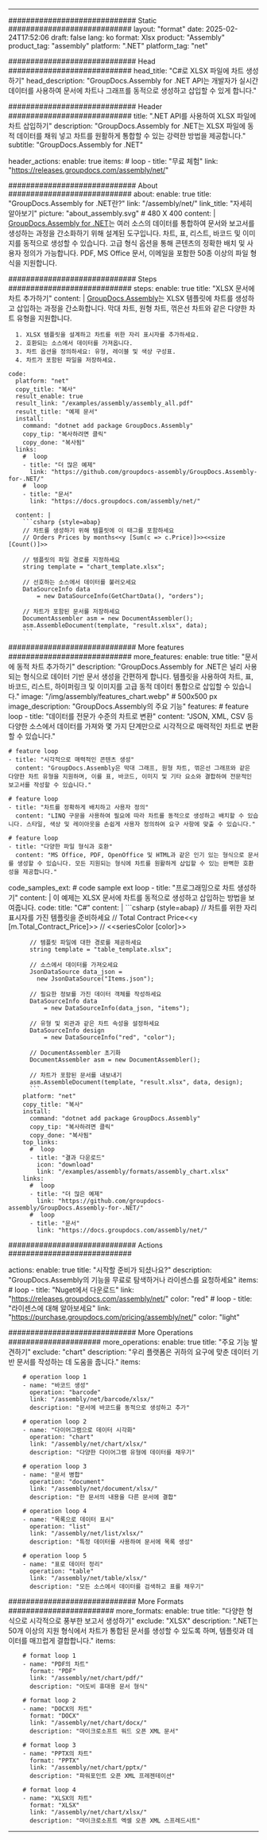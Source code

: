 



---
############################# Static ############################
layout: "format"
date:  2025-02-24T17:52:06
draft: false
lang: ko
format: Xlsx
product: "Assembly"
product_tag: "assembly"
platform: ".NET"
platform_tag: "net"

############################# Head ############################
head_title: "C#로 XLSX 파일에 차트 생성하기"
head_description: "GroupDocs.Assembly for .NET API는 개발자가 실시간 데이터를 사용하여 문서에 차트나 그래프를 동적으로 생성하고 삽입할 수 있게 합니다."

############################# Header ############################
title: ".NET API를 사용하여 XLSX 파일에 차트 삽입하기" 
description: "GroupDocs.Assembly for .NET는 XLSX 파일에 동적 데이터를 채워 넣고 차트를 원활하게 통합할 수 있는 강력한 방법을 제공합니다."
subtitle: "GroupDocs.Assembly for .NET" 

header_actions:
  enable: true
  items:
    #  loop
    - title: "무료 체험"
      link: "https://releases.groupdocs.com/assembly/net/"
      
############################# About ############################
about:
    enable: true
    title: "GroupDocs.Assembly for .NET란?"
    link: "/assembly/net/"
    link_title: "자세히 알아보기"
    picture: "about_assembly.svg" # 480 X 400
    content: |
       [GroupDocs.Assembly for .NET](/assembly/net/)는 여러 소스의 데이터를 통합하여 문서와 보고서를 생성하는 과정을 간소화하기 위해 설계된 도구입니다. 차트, 표, 리스트, 바코드 및 이미지를 동적으로 생성할 수 있습니다. 고급 형식 옵션을 통해 콘텐츠의 정확한 배치 및 사용자 정의가 가능합니다. PDF, MS Office 문서, 이메일을 포함한 50종 이상의 파일 형식을 지원합니다.

############################# Steps ############################
steps:
    enable: true
    title: "XLSX 문서에 차트 추가하기"
    content: |
      [GroupDocs.Assembly](/assembly/net/)는 XLSX 템플릿에 차트를 생성하고 삽입하는 과정을 간소화합니다. 막대 차트, 원형 차트, 꺾은선 차트와 같은 다양한 차트 유형을 지원합니다.
      
      1. XLSX 템플릿을 설계하고 차트를 위한 자리 표시자를 추가하세요.
      2. 호환되는 소스에서 데이터를 가져옵니다.
      3. 차트 옵션을 정의하세요: 유형, 레이블 및 색상 구성표.
      4. 차트가 포함된 파일을 저장하세요.
   
    code:
      platform: "net"
      copy_title: "복사"
      result_enable: true
      result_link: "/examples/assembly/assembly_all.pdf"
      result_title: "예제 문서"
      install:
        command: "dotnet add package GroupDocs.Assembly"
        copy_tip: "복사하려면 클릭"
        copy_done: "복사됨"
      links:
        #  loop
        - title: "더 많은 예제"
          link: "https://github.com/groupdocs-assembly/GroupDocs.Assembly-for-.NET/"
        #  loop
        - title: "문서"
          link: "https://docs.groupdocs.com/assembly/net/"
          
      content: |
        ```csharp {style=abap}
        // 차트를 생성하기 위해 템플릿에 이 태그를 포함하세요
        // Orders Prices by months<<y [Sum(c => c.Price)]>><<size [Count()]>>

        // 템플릿의 파일 경로를 지정하세요
        string template = "chart_template.xlsx";

        // 선호하는 소스에서 데이터를 불러오세요
        DataSourceInfo data 
            = new DataSourceInfo(GetChartData(), "orders");

        // 차트가 포함된 문서를 저장하세요
        DocumentAssembler asm = new DocumentAssembler();
        asm.AssembleDocument(template, "result.xlsx", data);
        ```            

############################# More features ############################
more_features:
  enable: true
  title: "문서에 동적 차트 추가하기"
  description: "GroupDocs.Assembly for .NET은 널리 사용되는 형식으로 데이터 기반 문서 생성을 간편하게 합니다. 템플릿을 사용하여 차트, 표, 바코드, 리스트, 하이퍼링크 및 이미지를 고급 동적 데이터 통합으로 삽입할 수 있습니다."
  image: "/img/assembly/features_chart.webp" # 500x500 px
  image_description: "GroupDocs.Assembly의 주요 기능"
  features:
    # feature loop
    - title: "데이터를 전문가 수준의 차트로 변환"
      content: "JSON, XML, CSV 등 다양한 소스에서 데이터를 가져와 몇 가지 단계만으로 시각적으로 매력적인 차트로 변환할 수 있습니다."

    # feature loop
    - title: "시각적으로 매력적인 콘텐츠 생성"
      content: "GroupDocs.Assembly은 막대 그래프, 원형 차트, 꺾은선 그래프와 같은 다양한 차트 유형을 지원하며, 이를 표, 바코드, 이미지 및 기타 요소와 결합하여 전문적인 보고서를 작성할 수 있습니다."

    # feature loop
    - title: "차트를 정확하게 배치하고 사용자 정의"
      content: "LINQ 구문을 사용하여 필요에 따라 차트를 동적으로 생성하고 배치할 수 있습니다. 스타일, 색상 및 레이아웃을 손쉽게 사용자 정의하여 요구 사항에 맞출 수 있습니다."

    # feature loop
    - title: "다양한 파일 형식과 호환"
      content: "MS Office, PDF, OpenOffice 및 HTML과 같은 인기 있는 형식으로 문서를 생성할 수 있습니다. 모든 지원되는 형식에 차트를 원활하게 삽입할 수 있는 완벽한 호환성을 제공합니다."
      
  code_samples_ext:
    # code sample ext loop
    - title: "프로그래밍으로 차트 생성하기"
      content: |
        이 예제는 XLSX 문서에 차트를 동적으로 생성하고 삽입하는 방법을 보여줍니다.
      code:
        title: "C#"
        content: |
          ```csharp {style=abap}
          // 차트를 위한 자리 표시자를 가진 템플릿을 준비하세요
          // Total Contract Price<<y [m.Total_Contract_Price]>>
          // <<seriesColor [color]>>

          // 템플릿 파일에 대한 경로를 제공하세요
          string template = "table_template.xlsx";

          // 소스에서 데이터를 가져오세요
          JsonDataSource data_json = 
            new JsonDataSource("Items.json");

          // 필요한 정보를 가진 데이터 객체를 작성하세요
          DataSourceInfo data 
              = new DataSourceInfo(data_json, "items");

          // 유형 및 외관과 같은 차트 속성을 설정하세요
          DataSourceInfo design 
              = new DataSourceInfo("red", "color");

          // DocumentAssembler 초기화
          DocumentAssembler asm = new DocumentAssembler();

          // 차트가 포함된 문서를 내보내기
          asm.AssembleDocument(template, "result.xlsx", data, design);
          ```
        platform: "net"
        copy_title: "복사"
        install:
          command: "dotnet add package GroupDocs.Assembly"
          copy_tip: "복사하려면 클릭"
          copy_done: "복사됨"
        top_links:
          #  loop
          - title: "결과 다운로드"
            icon: "download"
            link: "/examples/assembly/formats/assembly_chart.xlsx"
        links:
          #  loop
          - title: "더 많은 예제"
            link: "https://github.com/groupdocs-assembly/GroupDocs.Assembly-for-.NET/"
          #  loop
          - title: "문서"
            link: "https://docs.groupdocs.com/assembly/net/"
            

            


############################# Actions ############################

actions:
  enable: true
  title: "시작할 준비가 되셨나요?"
  description: "GroupDocs.Assembly의 기능을 무료로 탐색하거나 라이센스를 요청하세요"
  items:
    #  loop
    - title: "Nuget에서 다운로드"
      link: "https://releases.groupdocs.com/assembly/net/"
      color: "red"
        #  loop
    - title: "라이센스에 대해 알아보세요"
      link: "https://purchase.groupdocs.com/pricing/assembly/net/"
      color: "light"


############################# More Operations #####################
more_operations:
    enable: true
    title: "주요 기능 발견하기"
    exclude: "chart"
    description: "우리 플랫폼은 귀하의 요구에 맞춘 데이터 기반 문서를 작성하는 데 도움을 줍니다."
    items: 
          
        # operation loop 1
        - name: "바코드 생성"
          operation: "barcode"
          link: "/assembly/net/barcode/xlsx/"
          description: "문서에 바코드를 동적으로 생성하고 추가"

        # operation loop 2
        - name: "다이어그램으로 데이터 시각화"
          operation: "chart"
          link: "/assembly/net/chart/xlsx/"
          description: "다양한 다이어그램 유형에 데이터를 채우기"

        # operation loop 3
        - name: "문서 병합"
          operation: "document"
          link: "/assembly/net/document/xlsx/"
          description: "한 문서의 내용을 다른 문서에 결합"

        # operation loop 4
        - name: "목록으로 데이터 표시"
          operation: "list"
          link: "/assembly/net/list/xlsx/"
          description: "특정 데이터를 사용하여 문서에 목록 생성"

        # operation loop 5
        - name: "표로 데이터 정리"
          operation: "table"
          link: "/assembly/net/table/xlsx/"
          description: "모든 소스에서 데이터를 검색하고 표를 채우기"
         
          
############################# More Formats ########################
more_formats:
    enable: true
    title: "다양한 형식으로 시각적으로 풍부한 보고서 생성하기"
    exclude: "XLSX"
    description: ".NET는 50개 이상의 지원 형식에서 차트가 통합된 문서를 생성할 수 있도록 하며, 템플릿과 데이터를 매끄럽게 결합합니다."
    items: 
          
        # format loop 1
        - name: "PDF의 차트"
          format: "PDF"
          link: "/assembly/net/chart/pdf/"
          description: "어도비 휴대용 문서 형식"
          
        # format loop 2
        - name: "DOCX의 차트"
          format: "DOCX"
          link: "/assembly/net/chart/docx/"
          description: "마이크로소프트 워드 오픈 XML 문서"
          
        # format loop 3
        - name: "PPTX의 차트"
          format: "PPTX"
          link: "/assembly/net/chart/pptx/"
          description: "파워포인트 오픈 XML 프레젠테이션"
          
        # format loop 4
        - name: "XLSX의 차트"
          format: "XLSX"
          link: "/assembly/net/chart/xlsx/"
          description: "마이크로소프트 엑셀 오픈 XML 스프레드시트"


          

---